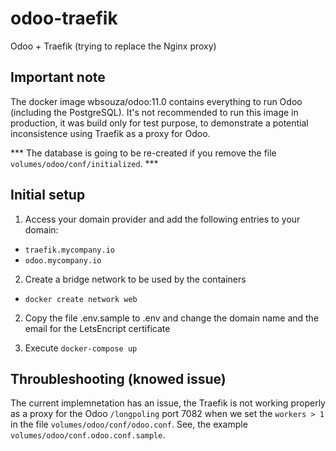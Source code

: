 # odoo-traefik

Odoo + Traefik (trying to replace the Nginx proxy)


## Important note
The docker image wbsouza/odoo:11.0 contains everything to run Odoo (including the PostgreSQL).
It's not recommended to run this image in production, it was build only for test purpose, to
demonstrate a potential inconsistence using Traefik as a proxy for Odoo. 

*** The database is going to be re-created if you remove the file `volumes/odoo/conf/initialized`. ***

## Initial setup

1. Access your domain provider and add the following entries to your domain:
  - `traefik.mycompany.io`
  - `odoo.mycompany.io`

2. Create a bridge network to be used by the containers
  - `docker create network web`

2. Copy the file .env.sample to .env and change the domain name and the email for the LetsEncript certificate

3. Execute `docker-compose up`



## Throubleshooting (knowed issue)
The current implemnetation has an issue, the Traefik is not working properly as a proxy for the Odoo `/longpoling` port 7082
when we set the `workers > 1` in the file `volumes/odoo/conf/odoo.conf`. See, the example `volumes/odoo/conf.odoo.conf.sample`.


